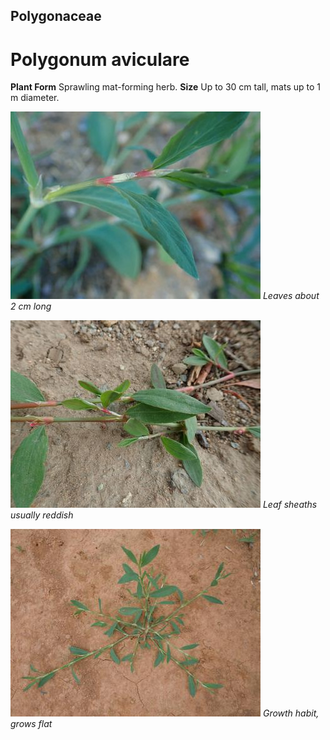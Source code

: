 ## Polygonaceae
# Polygonum aviculare

**Plant Form** Sprawling mat-forming herb. **Size** Up to 30 cm tall, mats up to 1 m diameter.


![Leaves about 2 cm long](1590_PA111534.jpg)
   *Leaves about 2 cm long* 

![Leaf sheaths usually reddish](3290_P6083131.jpg)
   *Leaf sheaths usually reddish* 

![Growth habit, grows flat](21589_DSCN8915.jpg)
   *Growth habit, grows flat* 

